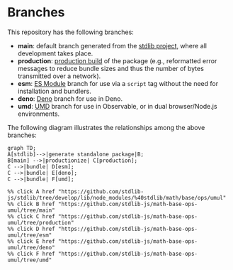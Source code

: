<!--

@license Apache-2.0

Copyright (c) 2022 The Stdlib Authors.

Licensed under the Apache License, Version 2.0 (the "License");
you may not use this file except in compliance with the License.
You may obtain a copy of the License at

    http://www.apache.org/licenses/LICENSE-2.0

Unless required by applicable law or agreed to in writing, software
distributed under the License is distributed on an "AS IS" BASIS,
WITHOUT WARRANTIES OR CONDITIONS OF ANY KIND, either express or implied.
See the License for the specific language governing permissions and
limitations under the License.

-->

# Branches

This repository has the following branches:

-   **main**: default branch generated from the [stdlib project][stdlib-url], where all development takes place.
-   **production**: [production build][production-url] of the package (e.g., reformatted error messages to reduce bundle sizes and thus the number of bytes transmitted over a network).
-   **esm**: [ES Module][esm-url] branch for use via a `script` tag without the need for installation and bundlers.
-   **deno**: [Deno][deno-url] branch for use in Deno.
-   **umd**: [UMD][umd-url] branch for use in Observable, or in dual browser/Node.js environments.

The following diagram illustrates the relationships among the above branches:

```mermaid
graph TD;
A[stdlib]-->|generate standalone package|B;
B[main] -->|productionize| C[production];
C -->|bundle| D[esm];
C -->|bundle| E[deno];
C -->|bundle| F[umd];

%% click A href "https://github.com/stdlib-js/stdlib/tree/develop/lib/node_modules/%40stdlib/math/base/ops/umul"
%% click B href "https://github.com/stdlib-js/math-base-ops-umul/tree/main"
%% click C href "https://github.com/stdlib-js/math-base-ops-umul/tree/production"
%% click D href "https://github.com/stdlib-js/math-base-ops-umul/tree/esm"
%% click E href "https://github.com/stdlib-js/math-base-ops-umul/tree/deno"
%% click F href "https://github.com/stdlib-js/math-base-ops-umul/tree/umd"
```

[stdlib-url]: https://github.com/stdlib-js/stdlib/tree/develop/lib/node_modules/%40stdlib/math/base/ops/umul
[production-url]: https://github.com/stdlib-js/math-base-ops-umul/tree/production
[deno-url]: https://github.com/stdlib-js/math-base-ops-umul/tree/deno
[umd-url]: https://github.com/stdlib-js/math-base-ops-umul/tree/umd
[esm-url]: https://github.com/stdlib-js/math-base-ops-umul/tree/esm